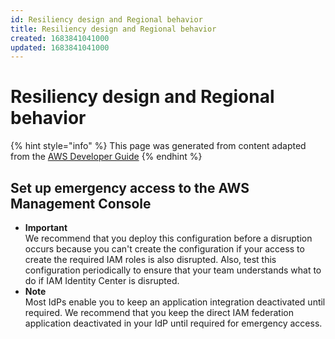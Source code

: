 ```yaml
---
id: Resiliency design and Regional behavior
title: Resiliency design and Regional behavior
created: 1683841041000
updated: 1683841041000
---
```

# Resiliency design and Regional behavior

{% hint style="info" %}
This page was generated from content adapted from the [AWS Developer Guide](https://github.com/awsdocs/aws-single-sign-on-user-guide.git)
{% endhint %}

## Set up emergency access to the AWS Management Console

- **Important**  
We recommend that you deploy this configuration before a disruption occurs because you can't create the configuration if your access to create the required IAM roles is also disrupted\. Also, test this configuration periodically to ensure that your team understands what to do if IAM Identity Center is disrupted\.
- **Note**  
Most IdPs enable you to keep an application integration deactivated until required\. We recommend that you keep the direct IAM federation application deactivated in your IdP until required for emergency access\.

